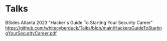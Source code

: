 # Talks

BSides Atlanta 2023 "Hacker's Guide To Starting Your Security Career"
https://github.com/whitecyberduck/Talks/blob/main/HackersGuideToStartingYourSecurityCareer.pdf
